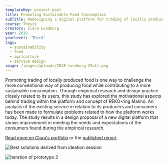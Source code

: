 ```yaml
---
templateKey: project-post
title: Promoting Sustainable Food Consumption
subTitle: Redesigning a digital platform for trading of locally produced food
course: Thesis
creators: Clara Lundborg
year: 2018
yearLevel: 'Third'
tags:
  - sustainability
  - food
  - agriculture
  - service design
image: /images/uploads/2018-lundborg-29alt.png
---
```


Promoting trading of locally produced food is one way to challenge the more conventional way of producing food while contributing to a more sustainable consumption. Through empirical research and design practice closely related to its users, this study has explored the motivational aspects behind trading within the platform and concept of REKO-ring Malmö. An analysis of the existing service in relation to its producers and consumers has been made to formulate problems related to how the platform works today. The study results in a design proposal of a new digital platform that shows improvement in meeting the needs and expectations of the consumers found during the empirical research.

[Read more on Clara's portfolio](http://claralundborg.com/projects/exam-work) or the [published report](http://hdl.handle.net/2043/25650).

![Best solutions derived from ideation session](/images/uploads/2018-lundborg-15.png 'Best solutions derived from ideation session')

![Iteration of prototype 3](/images/uploads/2018-lundborg-29.png 'Iteration of prototype 3')
